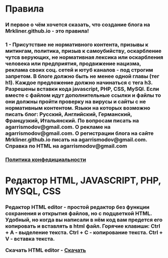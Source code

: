 <h1>Правила</h1>
<h3>И первое о чём хочется сказать, что создание блога на Mrkliner.github.io - это правила!</h3>
<h3>1 - Присутствие не нормативного контента, призывы к митингам, политика, призыв к самоубийству, оскарбление чутсв верующих, не нормативная лексика или оскарбления человека или предприятия, продвижение нацизма, реклама своих соц. сетей и ютуб каналов - под строгим запретом.
  В блоге должно быть не менее одной главы (тег h1). Каждое предложение должно начинаться с тега h3. Разрешены вставки кода javascript, PHP, CSS, MySQl. Если вместе с файлом      идут дополнительные ссылки и файлы то они должны пройти проверку на вирусы и сайты с не нормативным контентом. Языки на которых возможно писать блог: Русский, Английский, Германский, Французкий, Итальянский.
  По вопросам писать на agarrismodov@gmail.com. О рекламе на agarrismodov@gmail.com. О регистрации блога на сайте Mrkliner.github.io писать на agarrismodov@gmail.com. Справка по HTML на agarrismodov@gmail.com</h3>
  <h3><a href="https://mrkliner.github.io/Blog/privat_polici">Политика конфедициальности</a></h3>
<h1>Редактор HTML, JAVASCRIPT, PHP, MYSQL, CSS</h1>
<h3>Редактор HTML editor - простой редактор без функции сохранения и открытия файлов, но с подцветкой HTML. Удобный, но
  когда вы написали в нём код вам предется его копировать и вставлять в html файл. Горячие клавиши:
  Ctrl + A - выделение текста.
  Ctrl + C - копирование текста.
  Ctrl + V - вставка текста.
  
  Скачать HTML editor - <a href="https://mrkliner.github.io/HTML_editor.exe">Скачать

